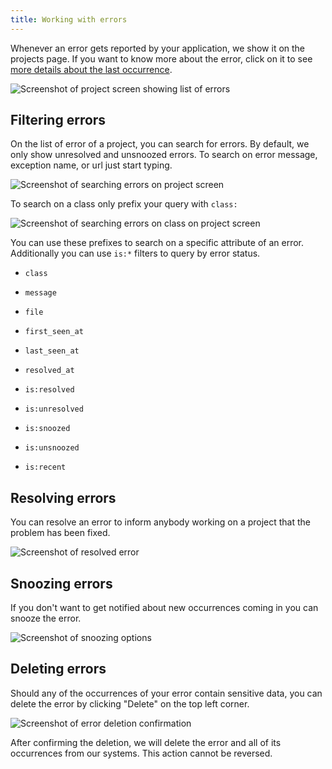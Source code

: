 ```yaml
---
title: Working with errors
---
```


Whenever an error gets reported by your application, we show it on the projects page. If you want to know more about the error, click on it to see [more details about the last occurrence](/docs/general/working-with-error-occurrences).

![Screenshot of project screen showing list of errors](/images/docs/error-list.png)

## Filtering errors

On the list of error of a project, you can search for errors. By default, we only show unresolved and unsnoozed errors. To search on error message, exception name, or url just start typing.

![Screenshot of searching errors on project screen](/images/docs/search-errors.png)

To search on a class only prefix your query with `class:`

![Screenshot of searching errors on class on project screen](/images/docs/search-errors-on-class.png)

You can use these prefixes to search on a specific attribute of an error. Additionally you can use `is:*` filters to query by error status.

-   `class`
-   `message`
-   `file`
-   `first_seen_at`
-   `last_seen_at`
-   `resolved_at`

-   `is:resolved`
-   `is:unresolved`
-   `is:snoozed`
-   `is:unsnoozed`
-   `is:recent`

## Resolving errors

You can resolve an error to inform anybody working on a project that the problem has been fixed.

![Screenshot of resolved error](/images/docs/resolved-error.png)

## Snoozing errors

If you don't want to get notified about new occurrences coming in you can snooze the error.

![Screenshot of snoozing options](/images/docs/snoozing-options.png)

## Deleting errors

Should any of the occurrences of your error contain sensitive data, you can delete the error by clicking "Delete" on the top left corner.

![Screenshot of error deletion confirmation](/images/docs/deleting-error.png)

After confirming the deletion, we will delete the error and all of its occurrences from our systems. This action cannot be reversed.
